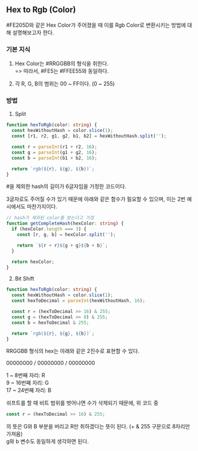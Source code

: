 ## Hex to Rgb (Color)

<span>#FE205D</span>와 같은 Hex Color가 주어졌을 때 이를 Rgb Color로 변환시키는 방법에 대해 설명해보고자 한다.

### 기본 지식
1. Hex Color는 #RRGGBB의 형식을 취한다.<br>
=> 따라서, #FE5는 #FFEE55와 동일하다.

2. 각 R, G, B의 범위는 00 ~ FF이다. (0 ~ 255) 

### 방법
1. Split

```typescript
function hexToRgb(color: string) {
  const hexWithoutHash = color.slice(1);
  const [r1, r2, g1, g2, b1, b2] = hexWithoutHash.split('');

  const r = parseInt(r1 + r2, 16);
  const g = parseInt(g1 + g2, 16);
  const b = parseInt(b1 + b2, 16);

  return `rgb(${r}, ${g}, ${b})`;
}
```

#을 제외한 hash의 길이가 6글자임을 가정한 코드이다.

3글자로도 주어질 수가 있기 때문에 아래와 같은 함수가 필요할 수 있으며, 이는 2번 예시에서도 마찬가지이다.

```typescript
// hash가 제외된 color를 받는다고 가정
function getCompleteHash(hexColor: string) {
  if (hexColor.length === 3) {
    const [r, g, b] = hexColor.split('');

    return `${r + r}${g + g}${b + b}`;
  }

  return hexColor;
}
```

2. Bit Shift

```typescript
function hexToRgb(color: string) {
  const hexWithoutHash = color.slice(1);
  const hexToDecimal = parseInt(hexWithoutHash, 16);

  const r = (hexToDecimal >> 16) & 255;
  const g = (hexToDecimal >> 8) & 255;
  const b = hexToDecimal & 255;

  return `rgb(${r}, ${g}, ${b})`;
}
```

RRGGBB 형식의 hex는 아래와 같은 2진수로 표현할 수 있다.

00000000 / 00000000 / 00000000

1 ~ 8번째 자리: R<br>
9 ~ 16번째 자리: G<br>
17 ~ 24번째 자리: B<br>

쉬프트를 할 때 비트 범위를 벗어나면 수가 삭제되기 때문에, 위 코드 중

```javascript
const r = (hexToDecimal >> 16) & 255;
```

의 뜻은 G와 B 부분을 버리고 R만 취하겠다는 뜻이 된다. (+ & 255 구문으로 8자리만 가져옴)<br>
g와 b 변수도 동일하게 생각하면 된다.
